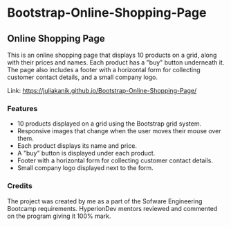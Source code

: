 # Bootstrap-Online-Shopping-Page

## Online Shopping Page
This is an online shopping page that displays 10 products on a grid, along with their prices and names. Each product has a "buy" button underneath it. The page also includes a footer with a horizontal form for collecting customer contact details, and a small company logo.

Link: https://juliakanik.github.io/Bootstrap-Online-Shopping-Page/

### Features
- 10 products displayed on a grid using the Bootstrap grid system.
- Responsive images that change when the user moves their mouse over them.
- Each product displays its name and price.
- A "buy" button is displayed under each product.
- Footer with a horizontal form for collecting customer contact details.
- Small company logo displayed next to the form.

### Credits
The project was created by me as a part of the Sofware Engineering Bootcamp requirements.
HyperionDev mentors reviewed and commented on the program giving it 100% mark.
